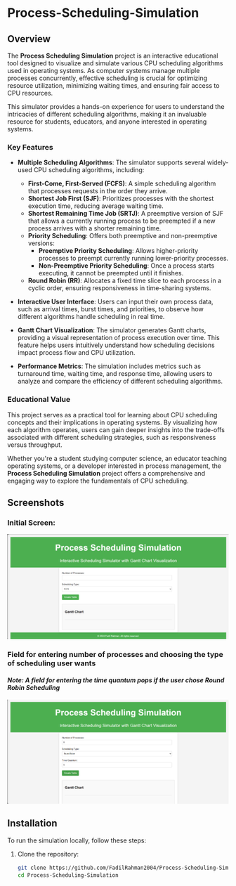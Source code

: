 # Process-Scheduling-Simulation

## Overview

The **Process Scheduling Simulation** project is an interactive educational tool designed to visualize and simulate various CPU scheduling algorithms used in operating systems. As computer systems manage multiple processes concurrently, effective scheduling is crucial for optimizing resource utilization, minimizing waiting times, and ensuring fair access to CPU resources.

This simulator provides a hands-on experience for users to understand the intricacies of different scheduling algorithms, making it an invaluable resource for students, educators, and anyone interested in operating systems. 

### Key Features

- **Multiple Scheduling Algorithms**: The simulator supports several widely-used CPU scheduling algorithms, including:
  - **First-Come, First-Served (FCFS)**: A simple scheduling algorithm that processes requests in the order they arrive.
  - **Shortest Job First (SJF)**: Prioritizes processes with the shortest execution time, reducing average waiting time.
  - **Shortest Remaining Time Job (SRTJ)**: A preemptive version of SJF that allows a currently running process to be preempted if a new process arrives with a shorter remaining time.
  - **Priority Scheduling**: Offers both preemptive and non-preemptive versions:
    - **Preemptive Priority Scheduling**: Allows higher-priority processes to preempt currently running lower-priority processes.
    - **Non-Preemptive Priority Scheduling**: Once a process starts executing, it cannot be preempted until it finishes.
  - **Round Robin (RR)**: Allocates a fixed time slice to each process in a cyclic order, ensuring responsiveness in time-sharing systems.
  

- **Interactive User Interface**: Users can input their own process data, such as arrival times, burst times, and priorities, to observe how different algorithms handle scheduling in real time.

- **Gantt Chart Visualization**: The simulator generates Gantt charts, providing a visual representation of process execution over time. This feature helps users intuitively understand how scheduling decisions impact process flow and CPU utilization.

- **Performance Metrics**: The simulation includes metrics such as turnaround time, waiting time, and response time, allowing users to analyze and compare the efficiency of different scheduling algorithms.

### Educational Value

This project serves as a practical tool for learning about CPU scheduling concepts and their implications in operating systems. By visualizing how each algorithm operates, users can gain deeper insights into the trade-offs associated with different scheduling strategies, such as responsiveness versus throughput.

Whether you're a student studying computer science, an educator teaching operating systems, or a developer interested in process management, the **Process Scheduling Simulation** project offers a comprehensive and engaging way to explore the fundamentals of CPU scheduling.

## Screenshots
### Initial Screen:
![Alt text](/Screenshots/1.png?raw=true "1")

### Field for entering number of processes and choosing the type of scheduling user wants
#### *Note: A field for entering the time quantum pops if the user chose Round Robin Scheduling* 
![Alt text](/Screenshots/2.png?raw=true "2")


## Installation
To run the simulation locally, follow these steps:

1. Clone the repository:
   ```bash
   git clone https://github.com/FadilRahman2004/Process-Scheduling-Simulation.git
   cd Process-Scheduling-Simulation
